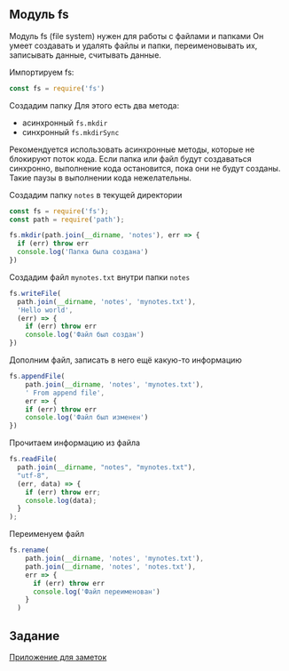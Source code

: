 ## Модуль fs
Модуль fs (file system) нужен для работы с файлами и папками Он умеет создавать и удалять файлы и папки, переименовывать их, записывать данные, считывать данные.

Импортируем fs:
```js
const fs = require('fs')
```
Создадим папку Для этого есть два метода:
- асинхронный `fs.mkdir`
- синхронный `fs.mkdirSync`

Рекомендуется использовать асинхронные методы, которые не блокируют поток кода. Если папка или файл будут создаваться синхронно, выполнение кода остановится, пока они не будут созданы. Такие паузы в выполнении кода нежелательны. 

Создадим папку `notes` в текущей директории  
```js
const fs = require('fs');
const path = require('path');

fs.mkdir(path.join(__dirname, 'notes'), err => {
  if (err) throw err
  console.log('Папка была создана')
})
```

Создадим файл `mynotes.txt` внутри папки `notes`  
```js
fs.writeFile(
  path.join(__dirname, 'notes', 'mynotes.txt'),
  'Hello world',
  (err) => {
    if (err) throw err
    console.log('Файл был создан')
})
```

Дополним файл, записать в него ещё какую-то информацию  
```js
fs.appendFile(
    path.join(__dirname, 'notes', 'mynotes.txt'),
    ' From append file',
    err => {
    if (err) throw err
    console.log('Файл был изменен')
})
```

Прочитаем информацию из файла  
```js
fs.readFile(
  path.join(__dirname, "notes", "mynotes.txt"),
  "utf-8",
  (err, data) => {
    if (err) throw err;
    console.log(data);
  }
);
```

Переименуем файл  
```js
fs.rename(
    path.join(__dirname, 'notes', 'mynotes.txt'),
    path.join(__dirname, 'notes', 'notes.txt'),
    err => {
      if (err) throw err
      console.log('Файл переименован')
    }
  )
```

## Задание
[Приложение для заметок](../projects/notes.md)